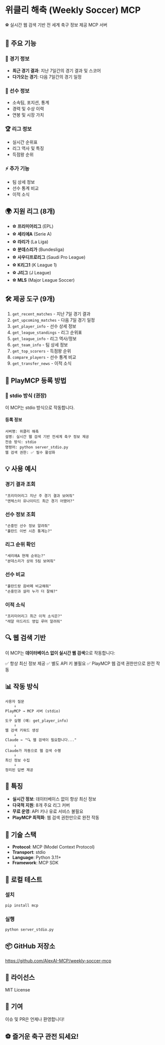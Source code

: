 # 위클리 해축 (Weekly Soccer) MCP

⚽ 실시간 웹 검색 기반 전 세계 축구 정보 제공 MCP 서버

## 🎯 주요 기능

### 📅 경기 정보
- **최근 경기 결과**: 지난 7일간의 경기 결과 및 스코어
- **다가오는 경기**: 다음 7일간의 경기 일정

### 👤 선수 정보
- 소속팀, 포지션, 통계
- 경력 및 수상 이력
- 연봉 및 시장 가치

### 🏆 리그 정보
- 실시간 순위표
- 리그 역사 및 특징
- 득점왕 순위

### ⚡ 추가 기능
- 팀 상세 정보
- 선수 통계 비교
- 이적 소식

## 🌍 지원 리그 (8개)

- ⚽ **프리미어리그** (EPL)
- ⚽ **세리에A** (Serie A)
- ⚽ **라리가** (La Liga)
- ⚽ **분데스리가** (Bundesliga)
- ⚽ **사우디프로리그** (Saudi Pro League)
- ⚽ **K리그1** (K League 1)
- ⚽ **J리그** (J League)
- ⚽ **MLS** (Major League Soccer)

## 🛠️ 제공 도구 (9개)

1. `get_recent_matches` - 지난 7일 경기 결과
2. `get_upcoming_matches` - 다음 7일 경기 일정
3. `get_player_info` - 선수 상세 정보
4. `get_league_standings` - 리그 순위표
5. `get_league_info` - 리그 역사/정보
6. `get_team_info` - 팀 상세 정보
7. `get_top_scorers` - 득점왕 순위
8. `compare_players` - 선수 통계 비교
9. `get_transfer_news` - 이적 소식

## 🚀 PlayMCP 등록 방법

### 📡 stdio 방식 (권장)

이 MCP는 stdio 방식으로 작동합니다.

#### 등록 정보

```
서버명: 위클리 해축
설명: 실시간 웹 검색 기반 전세계 축구 정보 제공
전송 방식: stdio
명령어: python server_stdio.py
웹 검색 권한: ✅ 필수 활성화
```

## 💡 사용 예시

### 경기 결과 조회
```
"프리미어리그 지난 주 경기 결과 보여줘"
"맨체스터 유나이티드 최근 경기 어땠어?"
```

### 선수 정보 조회
```
"손흥민 선수 정보 알려줘"
"홀란드 이번 시즌 통계는?"
```

### 리그 순위 확인
```
"세리에A 현재 순위는?"
"분데스리가 상위 5팀 보여줘"
```

### 선수 비교
```
"홀란드랑 음바페 비교해줘"
"손흥민과 살라 누가 더 잘해?"
```

### 이적 소식
```
"프리미어리그 최근 이적 소식은?"
"레알 마드리드 영입 루머 알려줘"
```

## 🔍 웹 검색 기반

이 MCP는 **데이터베이스 없이 실시간 웹 검색**으로 작동합니다:

✅ 항상 최신 정보 제공
✅ 별도 API 키 불필요
✅ PlayMCP 웹 검색 권한만으로 완전 작동

## 📊 작동 방식

```
사용자 질문
    ↓
PlayMCP → MCP 서버 (stdio)
    ↓
도구 실행 (예: get_player_info)
    ↓
웹 검색 키워드 생성
    ↓
Claude ← "🔍 웹 검색이 필요합니다..."
    ↓
Claude가 자동으로 웹 검색 수행
    ↓
최신 정보 수집
    ↓
정리된 답변 제공
```

## 🎯 특징

- **실시간 정보**: 데이터베이스 없이 항상 최신 정보
- **다국적 지원**: 8개 주요 리그 커버
- **무료 운영**: API 키나 유료 서비스 불필요
- **PlayMCP 최적화**: 웹 검색 권한만으로 완전 작동

## 🔧 기술 스택

- **Protocol**: MCP (Model Context Protocol)
- **Transport**: stdio
- **Language**: Python 3.11+
- **Framework**: MCP SDK

## 📝 로컬 테스트

### 설치
```bash
pip install mcp
```

### 실행
```bash
python server_stdio.py
```

## 📦 GitHub 저장소

https://github.com/AlexAI-MCP/weekly-soccer-mcp

## 📄 라이선스

MIT License

## 🤝 기여

이슈 및 PR은 언제나 환영합니다!

## ⚽ 즐거운 축구 관전 되세요!
